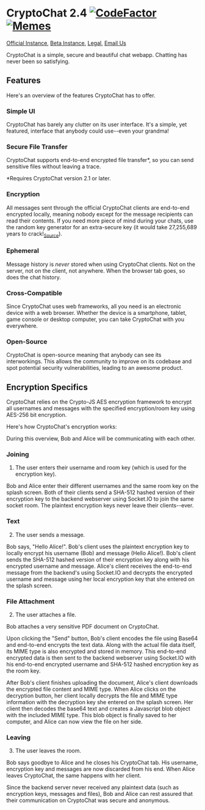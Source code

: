 # CryptoChat 2.4 [![CodeFactor](https://www.codefactor.io/repository/github/cryptochat-dev/cryptochat2/badge)](https://www.codefactor.io/repository/github/cryptochat-dev/cryptochat2) [![Memes](https://img.shields.io/badge/need-memes-red)](https://img.shields.io/badge/need-memes-red)

[Official Instance](https://cryptochat.dev), [Beta Instance](https://beta.cryptochat.dev), [Legal](https://cryptochat.dev/legal), [Email Us](mailto:contact@cryptochat.dev)

CryptoChat is a simple, secure and beautiful chat webapp. Chatting has never been so satisfying.

## Features

Here's an overview of the features CryptoChat has to offer.

### Simple UI

CryptoChat has barely any clutter on its user interface. It's a simple, yet featured, interface that anybody could use--even your grandma!

### Secure File Transfer

CryptoChat supports end-to-end encrypted file transfer\*, so you can send sensitive files without leaving a trace.

\*Requires CryptoChat version 2.1 or later.

### Encryption

All messages sent through the official CryptoChat clients are end-to-end encrypted locally, meaning nobody except for the message recipients can read their contents. If you need more piece of mind during your chats, use the random key generator for an extra-secure key (it would take 27,255,689 years to crack!<sub>[Source](https://www.rempe.us/diceware/#eff)</sub>).

### Ephemeral

Message history is *never* stored when using CryptoChat clients. Not on the server, not on the client, not anywhere. When the browser tab goes, so does the chat history.

### Cross-Compatible

Since CryptoChat uses web frameworks, all you need is an electronic device with a web browser. Whether the device is a smartphone, tablet, game console or desktop computer, you can take CryptoChat with you everywhere.

### Open-Source

CryptoChat is open-source meaning that anybody can see its interworkings. This allows the community to improve on its codebase and spot potential security vulnerabilities, leading to an awesome product.

## Encryption Specifics

CryptoChat relies on the Crypto-JS AES encryption framework to encrypt all usernames and messages with the specified encryption/room key using AES-256 bit encryption.

Here's how CryptoChat's encryption works:

During this overview, Bob and Alice will be communicating with each other.

### Joining

1. The user enters their username and room key (which is used for the encryption key).

Bob and Alice enter their different usernames and the same room key on the splash screen. Both of their clients send a SHA-512 hashed version of their encryption key to the backend webserver using Socket.IO to join the same socket room. The plaintext encryption keys never leave their clients--ever.

### Text

2. The user sends a message.

Bob says, "Hello Alice!". Bob's client uses the plaintext encryption key to locally encrypt his username (Bob) and message (Hello Alice!). Bob's client sends the SHA-512 hashed version of their encryption key along with his encrypted username and message. Alice's client receives the end-to-end message from the backend's using Socket.IO and decrypts the encrypted username and message using her local encryption key that she entered on the splash screen.

### File Attachment

2. The user attaches a file.

Bob attaches a very sensitive PDF document on CryptoChat.

Upon clicking the "Send" button, Bob's client encodes the file using Base64 and end-to-end encrypts the text data. Along with the actual file data itself, its MIME type is also encrypted and stored in memory. This end-to-end encrypted data is then sent to the backend webserver using Socket.IO with his end-to-end encrypted username and SHA-512 hashed encryption key as the room key. 

After Bob's client finishes uploading the document, Alice's client downloads the encrypted file content and MIME type. When Alice clicks on the decryption button, her client locally decrypts the file and MIME type information with the decryption key she entered on the splash screen. Her client then decodes the base64 text and creates a Javascript blob object with the included MIME type. This blob object is finally saved to her computer, and Alice can now view the file on her side.

### Leaving

3. The user leaves the room.

Bob says goodbye to Alice and he closes his CryptoChat tab. His username, encryption key and messages are now discarded from his end. When Alice leaves CryptoChat, the same happens with her client.

Since the backend server never received any plaintext data (such as encryption keys, messages and files), Bob and Alice can rest assured that their communication on CryptoChat was secure and anonymous.